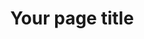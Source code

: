 ---
title: Your page title
description: Your page description

# Being listing your components
# Recommendations provided throughout this file. None are binding, but will generally provide the best aesthetic presentation. 
components:

## Hero component
- component_name: hero
  supertitle: Hero supertitle #O ptional
  title: Hero title
  description: Hero description. # Optional
  cta_label: Hero CTA # Optional
  cta_url: hero-url # Optional
  hero_img: "example_images/hero_example.svg"

## Bar graph component
- component_name: barGraph
  component_title: Title of component section
  component_description: Description of component section # Optional
  graphs:
  ## Duplicate from here to have mutliple graphs.
  - graph_title: First title # Optional
    tab_label: First tab
    data:
    ## Duplicate from here to add another bar.
    ## Recommended 4 maximum.
    - bar_value: 80
      bar_value_label: Custom label # Optional (default: bar_value + %)
      bar_color: "#DD5566" # Optional (default: green)
      bottom_label: Label below bar # Optional (recommended)

## Testimonial components
- component_name: testimonials
  title: Title of tesimonial section
  testimonialItems:
  ## Duplicate from here to add another testimonial
  ## Recommended 3 minimum. 
  - title: Title 1
    quote: The quote goes here 
    teacher_name: Name, Ofperson
    teacher_img_src: "example_images/testimonial_example_1.jpg"
    teacher_type: Math teacher
    teacher_level: High school
    teacher_location: Chicago, IL


## Feature list component
- component_name: featureList
  title: Optional title for stagger components
  staggerItems:
  ## Duplicate from here to add another item
  ## Recommended 2 minimum
  - supertitle: supertitle 1
    title: title 1
    cta_label: CTA 1 # Optional
    cta_url: cta-1 # Optional
    img_src: "example_images/feature-example_1.svg"

## Interstitial component
- component_name: interstitial
  component_large: true ## Optional - remove component_large to use the alternate style
  title: Title for interstital # Does not display UNLESS component_large is true
  cta_label: Request demo
  cta_link: "#demo_form"
  description: Description # Does not display IF component_large is true


## Lead gen component
- component_name: leadGen
  modal: true # Include only if you want a modal. Must be set to "true"
  modal_name: demo_form # This is a unique identifier. Modal_name must contain "form" somewhere. Do not use this name twice on one page. Use "#modal-name-you-choose" in a cta_link to enact this modal.  
  ## Paste the entirety of the "Javascript Embed Script" from formstack. Do not put quotes or anything around the code. 
  embed_script: <script type="text/javascript" src="https://learnwithalbert.formstack.com/forms/js.php/untitled_form"></script><noscript><a href="https://learnwithalbert.formstack.com/forms/untitled_form" title="Online Form">Online Form - Demo Request Form</a></noscript>

## Sales roster component
- component_name: salesRoster
  title: Title of salesRoster component section
  description: Description of salesRoster component section
  cta_label: Contact us
  cta_url: ""
  salesRosterItems:
  ## Duplicate from here to add another profile
  - profile_img: "example_images/testimonial_example_2.jpg"
    name: Name Ofperson

## Feature grid component
- component_name: featureGrid
  card_layout: true # Optional - Remove to use alternate display
  title: Title of grid component section
  featureGridItems:
  ## Duplicate from here to add another feature item
  ## Recommended 3 minimum, 6 maximum. 
  - img_src: "example_images/feature_example_2.svg"
    title: Title of feature
    description: Description of feature
    cta_label: CTA label # Optional
    cta_url: cta-url # Optional

## Course preview component
### Available domain names are the following:
### ela, world-language, social-studies, computer-science, math, science, and other.
- component_name: coursePreview
  title: Title of coursePreview section
  group_title: Title of domain+group
  cta_url: ""
  courseDomains:
  ## Duplicate from here to add another domain collection
  - domain: ELA
    domain_description: Description for domain here # Optional
    domain_cta_label: View more ELA
    domain_cta_url: ""
    courseCards:
    ## Duplicate from here to add another card
    ## Recommended 3 minimum 
    - card_group: ela
      card_img_src: "example_images/subject_icon_example.svg"
      card_title: Title of subject

## Comic strip component
- component_name: comicStrips
  comicStrips:
    ## Duplicate from here to add another comic strip
    - teacher_name: Mr. Teachername
      teacher_img_src: example_images/teacher_portrait_example.png
      comicPanels:
      ## REQUIRED 4 panels per comic strip. 
      - img_src: "example_images/comic_example_1.jpeg"
        caption: Caption of the comic panel image. 

      - img_src: "example_images/comic_example_2.jpeg"
        caption: Caption of the comic panel image. 

      - img_src: "example_images/comic_example_3.jpeg"
        caption: Caption of the comic panel image. 

      - img_src: "example_images/comic_example_4.jpeg"
        caption: Caption of the comic panel image. 

### Hero component
- component_name: hero
  subtitle: Subtitle for second hero # Optional
  title: Second instance of hero
  description: This will display slightly differently than the main hero # Optional
  cta_label: Hero CTA # Optional
  cta_url: hero-url # Optional
  hero_img: "example_images/hero_example.svg"

## Tab bar component
- component_name: tabBar
  tabBarItems:
    ## Duplicate from here to add another tabbar menu item
    ## Recommended 2 minimum. 
  - img_src: "example_images/feature_example_3.svg"
    label: Example label
    url: "path/to/page" # Optional. When removed, the url will inherit the label name. ie. "#example-label"

## Slideshow component
- component_name: slideshow
  title: Title of slideshow section
  description: Description of slideshow section ## Optional
  slideshowItems:
  ## Duplicate from here to add a slide
  ## Recommended 2 minumum. 
  - title: Title of first slide
    description: Description of first slide
    img_src: "example_images/slide_example_1.png"


## Prefooter component
- component_name: preFooter
  # For the preFooter, only define the information below
  # below if you want to overwrite the defaults for a particular page
  left:
    img_src: "example_images/feature_example_4.svg"
    title: Custom left title
    description: Custom description for left side.
    cta_label: Custom CTA
    cta_url: left-cta
  right:
    img_src: "feature_example_1.svg"
    title: Custom right title
    description: Custom description for right side.
    cta_label: Custom CTA
    cta_url: right-cta
---
